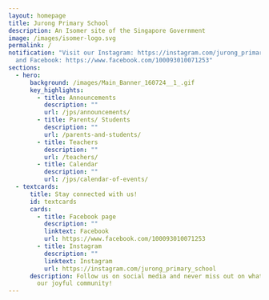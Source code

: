 ```yaml
---
layout: homepage
title: Jurong Primary School
description: An Isomer site of the Singapore Government
image: /images/isomer-logo.svg
permalink: /
notification: "Visit our Instagram: https://instagram.com/jurong_primary_school
  and Facebook: https://www.facebook.com/100093010071253"
sections:
  - hero:
      background: /images/Main_Banner_160724__1_.gif
      key_highlights:
        - title: Announcements
          description: ""
          url: /jps/announcements/
        - title: Parents/ Students
          description: ""
          url: /parents-and-students/
        - title: Teachers
          description: ""
          url: /teachers/
        - title: Calendar
          description: ""
          url: /jps/calendar-of-events/
  - textcards:
      title: Stay connected with us!
      id: textcards
      cards:
        - title: Facebook page
          description: ""
          linktext: Facebook
          url: https://www.facebook.com/100093010071253
        - title: Instagram
          description: ""
          linktext: Instagram
          url: https://instagram.com/jurong_primary_school
      description: Follow us on social media and never miss out on what's happening in
        our joyful community!
---
```

